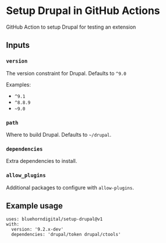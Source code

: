 # Setup Drupal in GitHub Actions

GitHub Action to setup Drupal for testing an extension

## Inputs

### `version`

The version constraint for Drupal. Defaults to `^9.0`

Examples:

* `^9.1`
* `^8.8.9`
* `~9.0`

### `path`

Where to build Drupal. Defaults to `~/drupal`.

### `dependencies`

Extra dependencies to install.

### `allow_plugins`

Additional packages to configure with `allow-plugins`.

## Example usage

```
uses: bluehorndigital/setup-drupal@v1
with:
  version: '9.2.x-dev'
  dependencies: 'drupal/token drupal/ctools'
```
